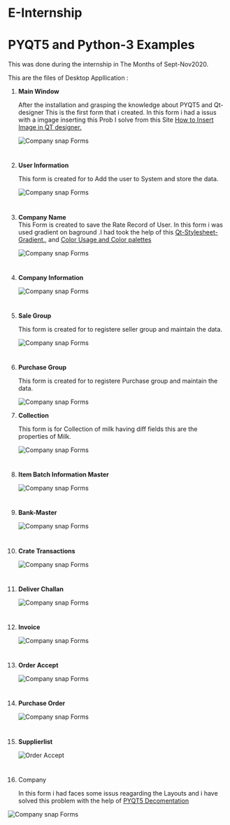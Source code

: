 # E-Internship
# **PYQT5 and Python-3 Examples** 

This was done during the internship in The Months of Sept-Nov2020.

This are the files of Desktop Appllication :

 
1. **Main Window**
   
   After the installation and grasping the knowledge about PYQT5 and Qt-designer This is the first form that i created. In this form i had a issus with a imgage inserting this Prob I solve from this Site [How to Insert Image in QT designer.](https://www.techwithtim.net/tutorials/pyqt5-tutorial/images/) 
   
   
   ![Company snap Forms](/ESnaps/MainWindow.jpg)
    #
2. **User Information**
    
    This form is created for to Add the user to System and store the data.
       

    ![Company snap Forms](/ESnaps/User_Login.png) 
    #
3.  **Company Name**  
        This Form is created to save the Rate Record of User.
        In this form i was used gradient on baground .I had took the help of this [Qt-Stylesheet-Gradient.](https://www.qtcentre.org/threads/32783-Style-Sheet-with-Gradient-Background), and [Color Usage and Color palettes](https://material.io/design/color/the-color-system.html#color-usage-and-palettes) 
    
    ![Company snap Forms](/ESnaps/Company_name.png) 
    #

4. **Company Information**

   ![Company snap Forms](/ESnaps/companyinformation.jpg)  
   #
5. **Sale Group**

    This form is created for to registere seller group and maintain the data.

   ![Company snap Forms](/ESnaps/SalegroupInfo.png) 
   #
6. **Purchase Group**
     
     This form is created for to registere Purchase group and maintain the data.

    ![Company snap Forms](/ESnaps/PurchaseGroupInfo.png)

7. **Collection**

    This form is for Collection of milk having diff fields this are the properties of Milk.

    ![Company snap Forms](/ESnaps/Collection.png)
    #

8. **Item Batch Information Master**

    ![Company snap Forms](/ESnaps/Item_Batch_Information_Master.png)
    #
9. **Bank-Master**

    ![Company snap Forms](/ESnaps/Bank-Master.png)
    #
10. **Crate Transactions**

    ![Company snap Forms](/ESnaps/Cratetransaction.png)
    #

11. **Deliver Challan**

    ![Company snap Forms](/ESnaps/DeliverChallan.png)
    #

12. **Invoice**

     ![Company snap Forms](/ESnaps/invoice.png)
    #

13. **Order Accept**

     ![Company snap Forms](/ESnaps/OrderAccept.png)
    #
    
14. **Purchase Order**

     ![Company snap Forms](/ESnaps/PurchaseOrder.png)
    #

15. **Supplierlist**

     ![Order Accept](/ESnaps/Supplierlist.png)
    #

16. Company

    In this form i had faces some issus reagarding the Layouts and i have solved this problem with the help of [PYQT5 Decomentation](https://doc.qt.io/qt-5/layout.html)

![Company snap Forms](/ESnaps/CompanyInformation.jpg)
